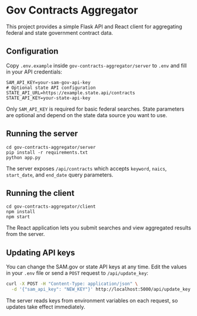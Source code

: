 # Gov Contracts Aggregator

This project provides a simple Flask API and React client for aggregating federal and state government contract data.

## Configuration

Copy `.env.example` inside `gov-contracts-aggregator/server` to `.env` and fill in your API credentials:

```
SAM_API_KEY=your-sam-gov-api-key
# Optional state API configuration
STATE_API_URL=https://example.state.api/contracts
STATE_API_KEY=your-state-api-key
```

Only `SAM_API_KEY` is required for basic federal searches. State parameters are optional and depend on the state data source you want to use.

## Running the server

```
cd gov-contracts-aggregator/server
pip install -r requirements.txt
python app.py
```

The server exposes `/api/contracts` which accepts `keyword`, `naics`, `start_date`, and `end_date` query parameters.

## Running the client

```
cd gov-contracts-aggregator/client
npm install
npm start
```

The React application lets you submit searches and view aggregated results from the server.

## Updating API keys

You can change the SAM.gov or state API keys at any time. Edit the values in your `.env` file or send a `POST` request to `/api/update_key`:

```bash
curl -X POST -H "Content-Type: application/json" \
  -d '{"sam_api_key": "NEW_KEY"}' http://localhost:5000/api/update_key
```

The server reads keys from environment variables on each request, so updates take effect immediately.
